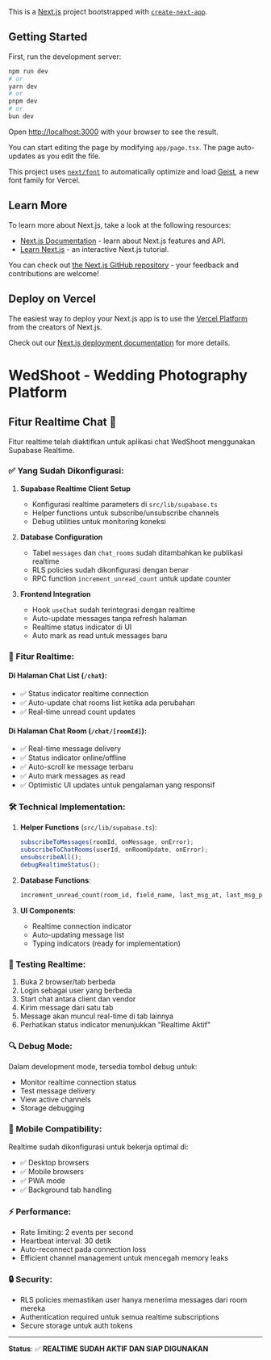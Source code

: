 This is a [Next.js](https://nextjs.org) project bootstrapped with [`create-next-app`](https://nextjs.org/docs/app/api-reference/cli/create-next-app).

## Getting Started

First, run the development server:

```bash
npm run dev
# or
yarn dev
# or
pnpm dev
# or
bun dev
```

Open [http://localhost:3000](http://localhost:3000) with your browser to see the result.

You can start editing the page by modifying `app/page.tsx`. The page auto-updates as you edit the file.

This project uses [`next/font`](https://nextjs.org/docs/app/building-your-application/optimizing/fonts) to automatically optimize and load [Geist](https://vercel.com/font), a new font family for Vercel.

## Learn More

To learn more about Next.js, take a look at the following resources:

- [Next.js Documentation](https://nextjs.org/docs) - learn about Next.js features and API.
- [Learn Next.js](https://nextjs.org/learn) - an interactive Next.js tutorial.

You can check out [the Next.js GitHub repository](https://github.com/vercel/next.js) - your feedback and contributions are welcome!

## Deploy on Vercel

The easiest way to deploy your Next.js app is to use the [Vercel Platform](https://vercel.com/new?utm_medium=default-template&filter=next.js&utm_source=create-next-app&utm_campaign=create-next-app-readme) from the creators of Next.js.

Check out our [Next.js deployment documentation](https://nextjs.org/docs/app/building-your-application/deploying) for more details.

# WedShoot - Wedding Photography Platform

## Fitur Realtime Chat 🚀

Fitur realtime telah diaktifkan untuk aplikasi chat WedShoot menggunakan Supabase Realtime.

### ✅ Yang Sudah Dikonfigurasi:

1. **Supabase Realtime Client Setup**

   - Konfigurasi realtime parameters di `src/lib/supabase.ts`
   - Helper functions untuk subscribe/unsubscribe channels
   - Debug utilities untuk monitoring koneksi

2. **Database Configuration**

   - Tabel `messages` dan `chat_rooms` sudah ditambahkan ke publikasi realtime
   - RLS policies sudah dikonfigurasi dengan benar
   - RPC function `increment_unread_count` untuk update counter

3. **Frontend Integration**
   - Hook `useChat` sudah terintegrasi dengan realtime
   - Auto-update messages tanpa refresh halaman
   - Realtime status indicator di UI
   - Auto mark as read untuk messages baru

### 🔧 Fitur Realtime:

#### Di Halaman Chat List (`/chat`):

- ✅ Status indicator realtime connection
- ✅ Auto-update chat rooms list ketika ada perubahan
- ✅ Real-time unread count updates

#### Di Halaman Chat Room (`/chat/[roomId]`):

- ✅ Real-time message delivery
- ✅ Status indicator online/offline
- ✅ Auto-scroll ke message terbaru
- ✅ Auto mark messages as read
- ✅ Optimistic UI updates untuk pengalaman yang responsif

### 🛠️ Technical Implementation:

1. **Helper Functions** (`src/lib/supabase.ts`):

   ```typescript
   subscribeToMessages(roomId, onMessage, onError);
   subscribeToChatRooms(userId, onRoomUpdate, onError);
   unsubscribeAll();
   debugRealtimeStatus();
   ```

2. **Database Functions**:

   ```sql
   increment_unread_count(room_id, field_name, last_msg_at, last_msg_preview)
   ```

3. **UI Components**:
   - Realtime connection indicator
   - Auto-updating message list
   - Typing indicators (ready for implementation)

### 🚀 Testing Realtime:

1. Buka 2 browser/tab berbeda
2. Login sebagai user yang berbeda
3. Start chat antara client dan vendor
4. Kirim message dari satu tab
5. Message akan muncul real-time di tab lainnya
6. Perhatikan status indicator menunjukkan "Realtime Aktif"

### 🔍 Debug Mode:

Dalam development mode, tersedia tombol debug untuk:

- Monitor realtime connection status
- Test message delivery
- View active channels
- Storage debugging

### 📱 Mobile Compatibility:

Realtime sudah dikonfigurasi untuk bekerja optimal di:

- ✅ Desktop browsers
- ✅ Mobile browsers
- ✅ PWA mode
- ✅ Background tab handling

### ⚡ Performance:

- Rate limiting: 2 events per second
- Heartbeat interval: 30 detik
- Auto-reconnect pada connection loss
- Efficient channel management untuk mencegah memory leaks

### 🔒 Security:

- RLS policies memastikan user hanya menerima messages dari room mereka
- Authentication required untuk semua realtime subscriptions
- Secure storage untuk auth tokens

---

**Status**: ✅ **REALTIME SUDAH AKTIF DAN SIAP DIGUNAKAN**
